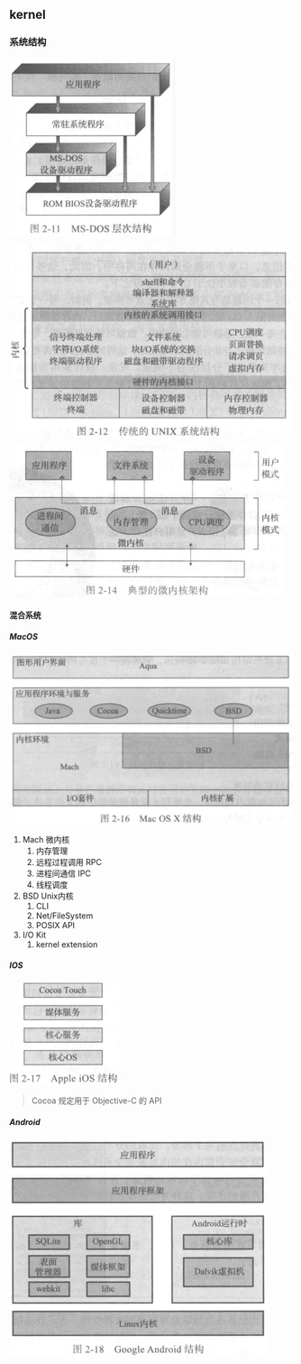 ## kernel

### 系统结构

![MS-DOS-structure](kernel.assets/image-20210219114855144.png)

![traditional-UNIX](kernel.assets/image-20210219114949261.png)

![classical-microkernel](kernel.assets/image-20210219115031924.png)

#### 混合系统

##### MacOS

![MacOSX](kernel.assets/image-20210219121818823.png)

1.  Mach 微内核
    1.  内存管理
    2.  远程过程调用 RPC
    3.  进程间通信 IPC
    4.  线程调度
2.  BSD Unix内核
    1.  CLI
    2.  Net/FileSystem
    3.  POSIX API
3.  I/O Kit
    1.  kernel extension

##### IOS

![Apple-IOS](kernel.assets/image-20210219122146111.png)

>   Cocoa 规定用于 Objective-C 的 API

##### Android

![Android](kernel.assets/image-20210219122325242.png)



